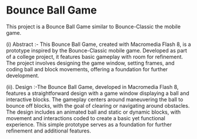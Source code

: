 # Bounce Ball Game
This project is a Bounce Ball Game similar to Bounce-Classic the mobile game.

(i) Abstract :- This Bounce Ball Game, created with Macromedia Flash 8, is a prototype inspired by the Bounce-Classic mobile game. Developed as part of a college project, it features basic gameplay with room for refinement. The project involves designing the game window, setting frames, and coding ball and block movements, offering a foundation for further development.

(ii). Design :-The Bounce Ball Game, developed in Macromedia Flash 8, features a straightforward design with a game window displaying a ball and interactive blocks. The gameplay centers around maneuvering the ball to bounce off blocks, with the goal of clearing or navigating around obstacles. The design includes an animated ball and static or dynamic blocks, with movement and interactions coded to create a basic yet functional experience. This simple prototype serves as a foundation for further refinement and additional features.
